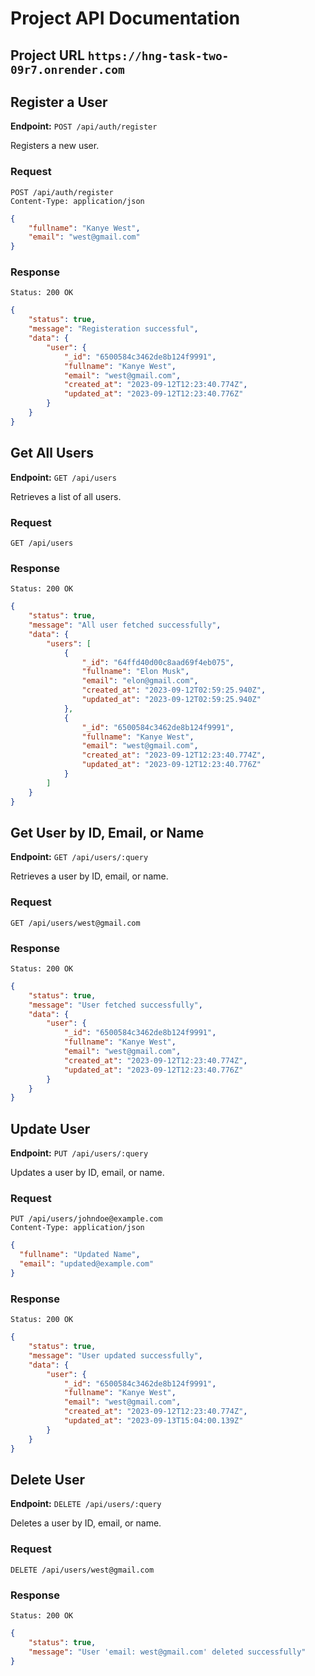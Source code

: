 # Project API Documentation

## Project URL `https://hng-task-two-09r7.onrender.com`

## Register a User

**Endpoint:** `POST /api/auth/register`

Registers a new user.

### Request

`POST /api/auth/register`  
`Content-Type: application/json`

```json
{
    "fullname": "Kanye West",
    "email": "west@gmail.com"
}
```
### Response

`Status: 200 OK`

```json
{
    "status": true,
    "message": "Registeration successful",
    "data": {
        "user": {
            "_id": "6500584c3462de8b124f9991",
            "fullname": "Kanye West",
            "email": "west@gmail.com",
            "created_at": "2023-09-12T12:23:40.774Z",
            "updated_at": "2023-09-12T12:23:40.776Z"
        }
    }
}
```

## Get All Users

**Endpoint:** `GET /api/users`

Retrieves a list of all users.

### Request

`GET /api/users`

### Response

`Status: 200 OK`

```json
{
    "status": true,
    "message": "All user fetched successfully",
    "data": {
        "users": [
            {
                "_id": "64ffd40d00c8aad69f4eb075",
                "fullname": "Elon Musk",
                "email": "elon@gmail.com",
                "created_at": "2023-09-12T02:59:25.940Z",
                "updated_at": "2023-09-12T02:59:25.940Z"
            },
            {
                "_id": "6500584c3462de8b124f9991",
                "fullname": "Kanye West",
                "email": "west@gmail.com",
                "created_at": "2023-09-12T12:23:40.774Z",
                "updated_at": "2023-09-12T12:23:40.776Z"
            }
        ]
    }
}
```

## Get User by ID, Email, or Name

**Endpoint:** `GET /api/users/:query`

Retrieves a user by ID, email, or name.

### Request

`GET /api/users/west@gmail.com`

### Response

`Status: 200 OK`

```json
{
    "status": true,
    "message": "User fetched successfully",
    "data": {
        "user": {
            "_id": "6500584c3462de8b124f9991",
            "fullname": "Kanye West",
            "email": "west@gmail.com",
            "created_at": "2023-09-12T12:23:40.774Z",
            "updated_at": "2023-09-12T12:23:40.776Z"
        }
    }
}
```

## Update User

**Endpoint:** `PUT /api/users/:query`

Updates a user by ID, email, or name.

### Request

`PUT /api/users/johndoe@example.com`   
`Content-Type: application/json`

```json
{
  "fullname": "Updated Name",
  "email": "updated@example.com"
}
```

### Response

`Status: 200 OK`

```json
{
    "status": true,
    "message": "User updated successfully",
    "data": {
        "user": {
            "_id": "6500584c3462de8b124f9991",
            "fullname": "Kanye West",
            "email": "west@gmail.com",
            "created_at": "2023-09-12T12:23:40.774Z",
            "updated_at": "2023-09-13T15:04:00.139Z"
        }
    }
}
```

## Delete User

**Endpoint:** `DELETE /api/users/:query`

Deletes a user by ID, email, or name.

### Request

`DELETE /api/users/west@gmail.com`

### Response

`Status: 200 OK`

```json
{
    "status": true,
    "message": "User 'email: west@gmail.com' deleted successfully"
}
```